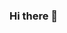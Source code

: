 ### Hi there 👋

<!--
**Kraiks23/Kraiks23** is a ✨ _special_ ✨ repository because its `README.md` (this file) appears on your GitHub profile.

- 🔭 I’m currently working on getting started in Python.
- 🌱 I’m currently learning about cloud computing in EOI business school
- 👯 I’m looking to collaborate on projects that may fit me.
- 🤔 I’m looking for help with the coding.
- 💬 Ask me about ants.
- 📫 How to reach me: You can find me in github, linkedin.
- ⚡ Fun fact: I founded an association about Ants and 3D printing techniques.
-->
